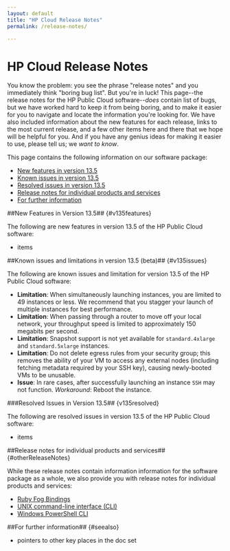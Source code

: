 ```yaml
---
layout: default
title: "HP Cloud Release Notes"
permalink: /release-notes/

---
```

# HP Cloud Release Notes

You know the problem:  you see the phrase "release notes" and you immediately think "boring bug list".  But you're in luck!  This page--the release notes for the HP Public Cloud software--<i>does</i> contain list of bugs, but we have worked hard to keep it from being boring, and to make it easier for you to navigate and locate the information you're looking for.  We have also included information about the new features for each release, links to the most current release, and a few other items here and there that we hope will be helpful for you.  And if you have any genius ideas for making it easier to use, please tell us; we <i>want to know</i>. 

This page contains the following information on our software package:

* [New features in version 13.5](#v135limitations)
* [Known issues in version 13.5](#v135issues)
* [Resolved issues in version 13.5](#v135resolved)
* [Release notes for individual products and services](#otherReleaseNotes)
* [For further information](#seealso)


##New Features in Version 13.5## {#v135features}

The following are new features in version 13.5 of the HP Public Cloud software:

* items


##Known issues and limitations in version 13.5 (beta)## {#v135issues}

The following are known issues and limitation for version 13.5 of the HP Public Cloud software:

* **Limitation**: When simultaneously launching instances, you are limited to 49 instances or less.  We recommend that you stagger your launch of multiple instances for best performance.
* **Limitation**: When passing through a router to move off your local network, your throughput speed is limited to approximately 150 megabits per second.
* **Limitation**: Snapshot support is not yet available for `standard.4xlarge` and `standard.5xlarge` instances.
* **Limitation**: Do not delete egress rules from your security group; this removes the ability of your VM to access any external nodes (including fetching metadata required by your SSH key), causing newly-booted VMs to be unusable.
* **Issue**: In rare cases, after successfully launching an instance `SSH` may not function. 
    *Workaround*: Reboot the instance.


###Resolved Issues in Version 13.5## {v135resolved}

The following are resolved issues in version 13.5 of the HP Public Cloud software:

* items


##Release notes for individual products and services## {#otherReleaseNotes}

While these release notes contain information information for the software package as a whole, we also provide you with release notes for individual products and services:

* [Ruby Fog Bindings](/binding/fog/release-notes/)
* [UNIX command-line interface (CLI)](/cli/unix/release-notes/)
* [Windows PowerShell CLI](/cli/windows/release-notes/)


##For further information## {#seealso}

* pointers to other key places in the doc set
